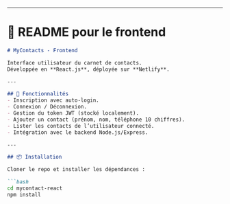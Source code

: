 
---

# 📄 README pour le **frontend**

```markdown
# MyContacts - Frontend

Interface utilisateur du carnet de contacts.  
Développée en **React.js**, déployée sur **Netlify**.

---

## 🚀 Fonctionnalités
- Inscription avec auto-login.
- Connexion / Déconnexion.
- Gestion du token JWT (stocké localement).
- Ajouter un contact (prénom, nom, téléphone 10 chiffres).
- Lister les contacts de l’utilisateur connecté.
- Intégration avec le backend Node.js/Express.

---

## 📦 Installation

Cloner le repo et installer les dépendances :

```bash
cd mycontact-react
npm install
